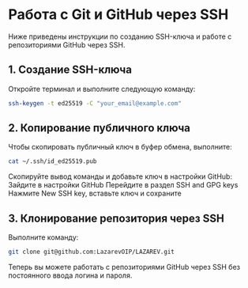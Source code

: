 # Работа с Git и GitHub через SSH

Ниже приведены инструкции по созданию SSH-ключа и работе с репозиториями GitHub через SSH.

## 1. Создание SSH-ключа

Откройте терминал и выполните следующую команду:

```bash
ssh-keygen -t ed25519 -C "your_email@example.com"
```
## 2. Копирование публичного ключа

Чтобы скопировать публичный ключ в буфер обмена, выполните:

```bash
cat ~/.ssh/id_ed25519.pub
```

Скопируйте вывод команды и добавьте ключ в настройки GitHub:
Зайдите в настройки GitHub
Перейдите в раздел SSH and GPG keys
Нажмите New SSH key, вставьте ключ и сохраните

## 3. Клонирование репозитория через SSH

Выполните команду:

```bash
git clone git@github.com:LazarevOIP/LAZAREV.git
```

Теперь вы можете работать с репозиториями GitHub через SSH без постоянного ввода логина и пароля.